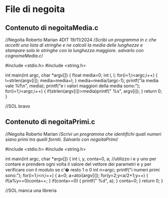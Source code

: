 # File di negoita

## Contenuto di negoitaMedia.c

//Negoita Roberto Marian 4DIT 19/11/2024
/*Scribi un programma in c che accetti una lista di stringhe e ne calcoli la media delle lunghezze e stampare solo le stringhe con la lunghezza maggiore. salvarlo con cognomeMedia.c*/

#include <stdio.h>
#include <string.h>

int main(int argc, char *argv[])
{
	float media=0;
	int i, l;
		for(i=1;i<argc;i++)
		{
			l=strlen(argv[i]);
			media=media+l;
		}
		media=media/(argc-1);
		printf("la media vale %f\n", media);
		printf("e i valori maggiori della media sono:");
		for(i=1;i<argc;i++)
		{
			if(strlen(argv[i])>media)printf(" %s", argv[i]);
		}
	return 0;
}

//SOL bravo
## Contenuto di negoitaPrimi.c

//Negoita Roberto Marian
/*Scrivi un programma che identifichi quali numeri siano primi tra quelli forniti. Salvarlo con negoitaPrimi*/

#include <stdio.h>
#include <string.h>

int main(int argc, char *argv[])
{
		int i, y, conta=0, a; //utilizzo i e y uno per contare e prendere ogni volta il valore del vettore dei parametri e y per verificare con il modulo se c'� resto 1 o 0
		int n=argc;
		printf("i numeri primi sono:");
		for(i=1;i<n;i++)
		{
			a=0;
			a=atoi(argv[i]);
			for(y=2;y<a/2+1;y++)
			{
				if(a%y==0)conta++;
			}
			if(conta==0)
			{
				printf(" %d", a);
			}
			conta=0;
		}
	return 0;
}

//SOL manca una libreria